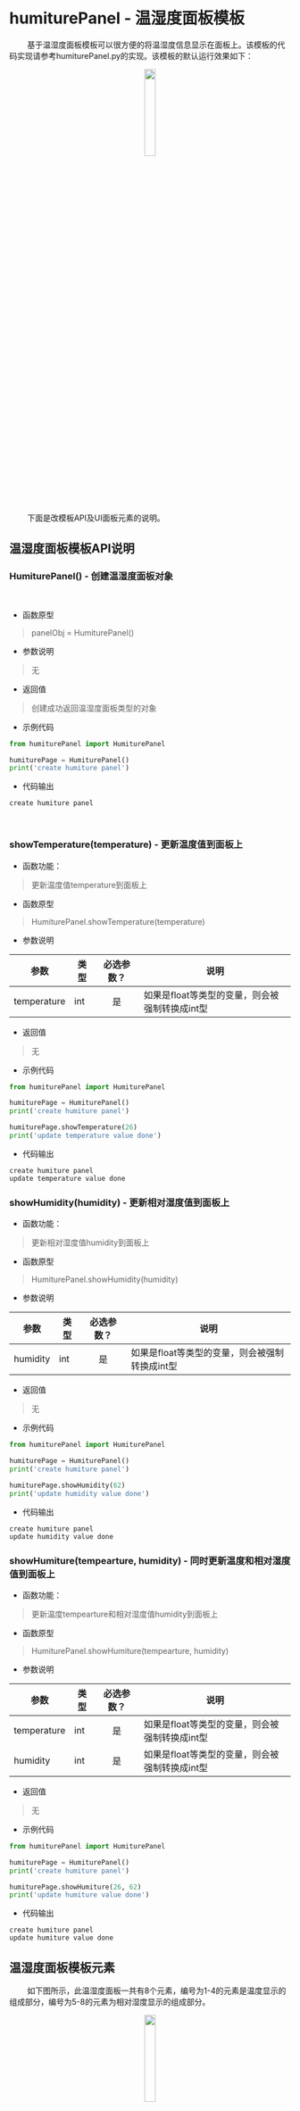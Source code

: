 # humiturePanel - 温湿度面板模板

&emsp;&emsp;
基于温湿度面板模板可以很方便的将温湿度信息显示在面板上。该模板的代码实现请参考humiturePanel.py的实现。该模板的默认运行效果如下：
<div align="center">
<img src=./../../../images/humiture_panel_execute_result.png width=20%/>
</div>

&emsp;&emsp;
下面是改模板API及UI面板元素的说明。

## 温湿度面板模板API说明
### HumiturePanel() - 创建温湿度面板对象
<br>

* 函数原型

> panelObj = HumiturePanel()

* 参数说明
> 无

* 返回值
> 创建成功返回温湿度面板类型的对象

* 示例代码
```python
from humiturePanel import HumiturePanel

humiturePage = HumiturePanel()
print('create humiture panel')
```

* 代码输出
```log
create humiture panel
```
</br>

### showTemperature(temperature) - 更新温度值到面板上

* 函数功能：

> 更新温度值temperature到面板上


* 函数原型

> HumiturePanel.showTemperature(temperature)

* 参数说明

|参数|类型|必选参数？|说明|
|-----|----|:---:|----|
| temperature | int | 是 | 如果是float等类型的变量，则会被强制转换成int型 |

* 返回值

> 无

* 示例代码
```python
from humiturePanel import HumiturePanel

humiturePage = HumiturePanel()
print('create humiture panel')

humiturePage.showTemperature(26)
print('update temperature value done')

```
* 代码输出
```log
create humiture panel
update temperature value done
```

### showHumidity(humidity) - 更新相对湿度值到面板上

* 函数功能：

> 更新相对湿度值humidity到面板上


* 函数原型

> HumiturePanel.showHumidity(humidity)

* 参数说明

|参数|类型|必选参数？|说明|
|-----|----|:---:|----|
| humidity | int | 是 | 如果是float等类型的变量，则会被强制转换成int型 |

* 返回值

> 无

* 示例代码
```python
from humiturePanel import HumiturePanel

humiturePage = HumiturePanel()
print('create humiture panel')

humiturePage.showHumidity(62)
print('update humidity value done')

```
* 代码输出
```log
create humiture panel
update humidity value done
```

### showHumiture(tempearture, humidity) - 同时更新温度和相对湿度值到面板上

* 函数功能：

> 更新温度tempearture和相对湿度值humidity到面板上


* 函数原型

> HumiturePanel.showHumiture(tempearture, humidity)

* 参数说明

|参数|类型|必选参数？|说明|
|-----|----|:---:|----|
| temperature | int | 是 | 如果是float等类型的变量，则会被强制转换成int型 |
| humidity | int | 是 | 如果是float等类型的变量，则会被强制转换成int型 |

* 返回值

> 无

* 示例代码
```python
from humiturePanel import HumiturePanel

humiturePage = HumiturePanel()
print('create humiture panel')

humiturePage.showHumiture(26, 62)
print('update humiture value done')

```
* 代码输出
```log
create humiture panel
update humiture value done
```

## 温湿度面板模板元素
&emsp;&emsp;
如下图所示，此温湿度面板一共有8个元素，编号为1-4的元素是温度显示的组成部分，编号为5-8的元素为相对湿度显示的组成部分。
<div align="center">
<img src=./../../../images/UI_Lite_Humiture_Panel_Overview.png width=20%/>
</div>

&emsp;&emsp;
下面是humiturePanel面板模板代码中显示各元素的位置，读者可以根据自己的需求对其进行替换或修改。

|元素ID|功能|相关代码|说明|
|-----|----|:---|----|
|1|温度图标|self.createTemperatureItem(self.container, RESOURCES_ROOT + "temperature.png", RESOURCES_ROOT + "centigrade_l.png", "Temperature")|静态图片，尺寸：64*64|
|2|温度值|self.temperatureLable.set_text(str(int(temperature)))|动态更新|
|3|温度单位图标|self.createTemperatureItem(self.container, RESOURCES_ROOT + "temperature.png",RESOURCES_ROOT + "centigrade_l.png", "Temperature")|静态图片，尺寸：64*64|
|4|温度英文字串|同“元素1”|字符串|
|5|相对湿度图标|self.createHumidityItem(self.container, RESOURCES_ROOT + "humidity.png", "Humidity")|静态图片，尺寸：|
|6|相对湿度值|self.humidityLable.set_text(str(int(humidity)) + " %")|动态更新|
|7|相对湿度单位图标|同“元素6”|%为符浩|
|8|相对湿度英文字串|同“元素5”|静态文字|

&emsp;&emsp;
如果读者想要基于此模板进行UI布局的调整，可能需要用到UI lite的更多组件，UI Lite组件的详细用法请参考[UI Lite控件合集文章](https://haas.iot.aliyun.com/haasapi/index.html#/Python/docs/zh-CN/haas_extended_api/ui_lite/UI_Lite_widgets)

&emsp;&emsp;
另外我们提供了计时器、音乐播放器等模版，只需要几行代码就能使用这些功能。基于这些模板的案例详情请参考如下趣味案例。
* [温湿度面板](https://haas.iot.aliyun.com/solution/detail/solution?versionId=800AEA703FFFF1A300000001&dataId=800AEA703FFFF1A3)
* [倒计时计时器](https://haas.iot.aliyun.com/solution/detail/solution?versionId=800A1DAF896F599700000001&dataId=800A1DAF896F5997)
* [音乐播放器](https://haas.iot.aliyun.com/solution/detail/solution?versionId=800AE9E2A8B7DCDB00000001&dataId=800AE9E2A8B7DCDB)
